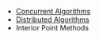 * [Concurrent Algorithms](notes/concurrent_algo.md)
* [Distributed Algorithms](notes/distributed_algo.md)
* Interior Point Methods